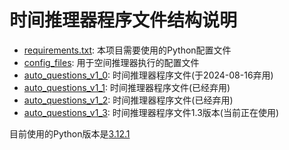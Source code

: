 # 时间推理器程序文件结构说明

- [requirements.txt](requirements.txt): 本项目需要使用的Python配置文件
- [config_files](config_files): 用于空间推理器执行的配置文件
- [auto_questions_v1_0](auto_questions_v1_0): 时间推理器程序文件(于2024-08-16弃用)
- [auto_questions_v1_1](auto_questions_v1_1): 时间推理器程序文件(已经弃用)
- [auto_questions_v1_2](auto_questions_v1_2): 时间推理器程序文件(已经弃用)
- [auto_questions_v1_3](auto_questions_v1_3): 时间推理器程序文件1.3版本(当前正在使用)

目前使用的Python版本是[3.12.1](https://www.python.org/downloads/release/python-3121/)